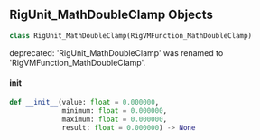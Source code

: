 ## RigUnit_MathDoubleClamp Objects

```python
class RigUnit_MathDoubleClamp(RigVMFunction_MathDoubleClamp)
```

deprecated: 'RigUnit_MathDoubleClamp' was renamed to 'RigVMFunction_MathDoubleClamp'.

<a id="unreal.RigUnit_MathDoubleClamp.__init__"></a>

#### __init__

```python
def __init__(value: float = 0.000000,
             minimum: float = 0.000000,
             maximum: float = 0.000000,
             result: float = 0.000000) -> None
```

<a id="unreal.RigVMFunction_MathDoubleLerp"></a>